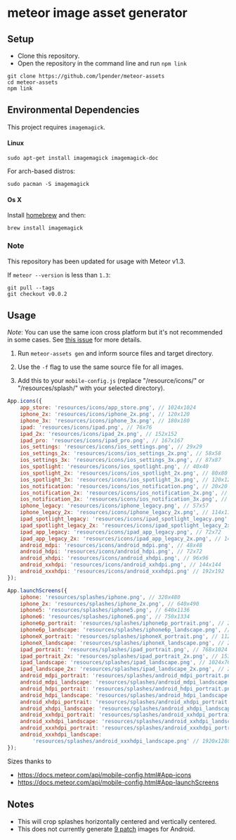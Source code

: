 # meteor image asset generator

## Setup

- Clone this repository.
- Open the repository in the command line and run `npm link`

```
git clone https://github.com/lpender/meteor-assets
cd meteor-assets
npm link
```

## Environmental Dependencies

This project requires `imagemagick`.

#### Linux

```
sudo apt-get install imagemagick imagemagick-doc
```

For arch-based distros:
```
sudo pacman -S imagemagick
```

#### Os X

Install [homebrew](http://brew.sh/) and then:

```
brew install imagemagick
```

### Note

This repository has been updated for usage with Meteor v1.3.

If `meteor --version` is less than `1.3`:

```
git pull --tags
git checkout v0.0.2
```

## Usage

_Note_: You can use the same icon cross platform but it's not recommended in
some cases. See [this issue](https://github.com/lpender/meteor-assets/issues/6)
for more details.

1. Run `meteor-assets gen` and inform source files and target directory.

2. Use the `-f` flag to use the same source file for all images.

3. Add this to your `mobile-config.js` (replace "/resource/icons/" or "/resources/splash/" with your selected directory).

```javascript
App.icons({
    app_store: 'resources/icons/app_store.png', // 1024x1024
    iphone_2x: 'resources/icons/iphone_2x.png', // 120x120
    iphone_3x: 'resources/icons/iphone_3x.png', // 180x180
    ipad: 'resources/icons/ipad.png', // 76x76
    ipad_2x: 'resources/icons/ipad_2x.png', // 152x152
    ipad_pro: 'resources/icons/ipad_pro.png', // 167x167
    ios_settings: 'resources/icons/ios_settings.png', // 29x29
    ios_settings_2x: 'resources/icons/ios_settings_2x.png', // 58x58
    ios_settings_3x: 'resources/icons/ios_settings_3x.png', // 87x87
    ios_spotlight: 'resources/icons/ios_spotlight.png', // 40x40
    ios_spotlight_2x: 'resources/icons/ios_spotlight_2x.png', // 80x80
    ios_spotlight_3x: 'resources/icons/ios_spotlight_3x.png', // 120x120
    ios_notification: 'resources/icons/ios_notification.png', // 20x20
    ios_notification_2x: 'resources/icons/ios_notification_2x.png', // 40x40
    ios_notification_3x: 'resources/icons/ios_notification_3x.png', // 60x60
    iphone_legacy: 'resources/icons/iphone_legacy.png', // 57x57
    iphone_legacy_2x: 'resources/icons/iphone_legacy_2x.png', // 114x114
    ipad_spotlight_legacy: 'resources/icons/ipad_spotlight_legacy.png', // 50x50
    ipad_spotlight_legacy_2x: 'resources/icons/ipad_spotlight_legacy_2x.png', // 100x100
    ipad_app_legacy: 'resources/icons/ipad_app_legacy.png', // 72x72
    ipad_app_legacy_2x: 'resources/icons/ipad_app_legacy_2x.png', // 144x144
    android_mdpi: 'resources/icons/android_mdpi.png', // 48x48
    android_hdpi: 'resources/icons/android_hdpi.png', // 72x72
    android_xhdpi: 'resources/icons/android_xhdpi.png', // 96x96
    android_xxhdpi: 'resources/icons/android_xxhdpi.png', // 144x144
    android_xxxhdpi: 'resources/icons/android_xxxhdpi.png' // 192x192
});

App.launchScreens({
    iphone: 'resources/splashes/iphone.png', // 320x480
    iphone_2x: 'resources/splashes/iphone_2x.png', // 640x490
    iphone5: 'resources/splashes/iphone5.png', // 640x1136
    iphone6: 'resources/splashes/iphone6.png', // 750x1334
    iphone6p_portrait: 'resources/splashes/iphone6p_portrait.png', // 2208x1242
    iphone6p_landscape: 'resources/splashes/iphone6p_landscape.png', // 2208x1242
    iphoneX_portrait: 'resources/splashes/iphoneX_portrait.png', // 1125x2436
    iphoneX_landscape: 'resources/splashes/iphoneX_landscape.png', // 2436x1125
    ipad_portrait: 'resources/splashes/ipad_portrait.png', // 768x1024
    ipad_portrait_2x: 'resources/splashes/ipad_portrait_2x.png', // 1536x2048
    ipad_landscape: 'resources/splashes/ipad_landscape.png', // 1024x768
    ipad_landscape_2x: 'resources/splashes/ipad_landscape_2x.png', // 2048x1536
    android_mdpi_portrait: 'resources/splashes/android_mdpi_portrait.png', // 320x480
    android_mdpi_landscape: 'resources/splashes/android_mdpi_landscape.png', // 480x320
    android_hdpi_portrait: 'resources/splashes/android_hdpi_portrait.png', // 480x800
    android_hdpi_landscape: 'resources/splashes/android_hdpi_landscape.png', // 800x480
    android_xhdpi_portrait: 'resources/splashes/android_xhdpi_portrait.png', // 720x1280
    android_xhdpi_landscape: 'resources/splashes/android_xhdpi_landscape.png', // 1280x720
    android_xxhdpi_portrait: 'resources/splashes/android_xxhdpi_portrait.png', // 1080x1440
    android_xxhdpi_landscape: 'resources/splashes/android_xxhdpi_landscape.png', // 1440x1080
    android_xxxhdpi_portrait: 'resources/splashes/android_xxxhdpi_portrait.png', // 1280x1920
    android_xxxhdpi_landscape:
        'resources/splashes/android_xxxhdpi_landscape.png' // 1920x1280
});
```

Sizes thanks to

-   https://docs.meteor.com/api/mobile-config.html#App-icons
-   https://docs.meteor.com/api/mobile-config.html#App-launchScreens

## Notes

-   This will crop splashes horizontally centered and vertically centered.
-   This does not currently generate [9 patch](https://developer.android.com/guide/topics/graphics/2d-graphics.html#nine-patch) images for Android.
